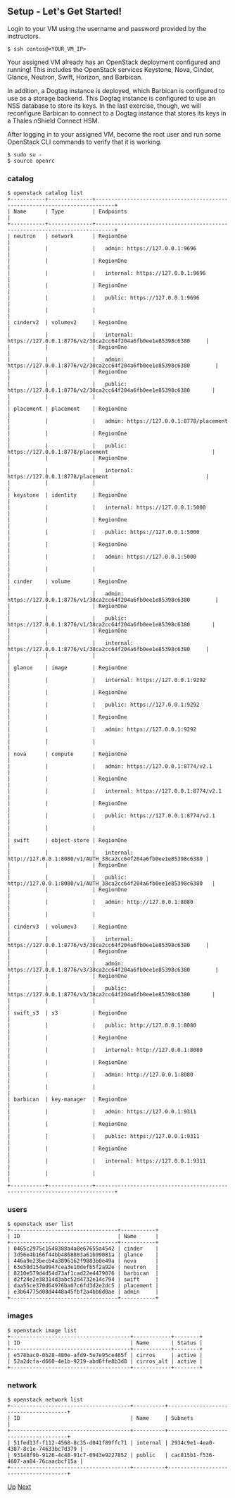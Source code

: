 ## Setup - Let's Get Started!
Login to your VM using the username and password provided by the instructors.

    $ ssh centos@<YOUR_VM_IP>

Your assigned VM already has an OpenStack deployment configured and running!   This includes the OpenStack services Keystone, Nova, Cinder, Glance, Neutron, Swift, Horizon, and Barbican.

In addition, a Dogtag instance is deployed, which Barbican is configured to use as a storage backend.  This Dogtag instance is configured to use an NSS database to store its keys.  In the last exercise, though, we will reconfigure Barbican to connect to a Dogtag instance that stores its keys in a Thales nShield Connect HSM.

After logging in to your assigned VM, become the root user and run some OpenStack CLI commands to verify that it is working.

    $ sudo su -
    $ source openrc

### catalog

    $ openstack catalog list
    +-----------+--------------+----------------------------------------------------------------------------+
    | Name      | Type         | Endpoints                                                                  |
    +-----------+--------------+----------------------------------------------------------------------------+
    | neutron   | network      | RegionOne                                                                  |
    |           |              |   admin: https://127.0.0.1:9696                                            |
    |           |              | RegionOne                                                                  |
    |           |              |   internal: https://127.0.0.1:9696                                         |
    |           |              | RegionOne                                                                  |
    |           |              |   public: https://127.0.0.1:9696                                           |
    |           |              |                                                                            |
    | cinderv2  | volumev2     | RegionOne                                                                  |
    |           |              |   internal: https://127.0.0.1:8776/v2/38ca2cc64f204a6fb0ee1e85398c6380     |
    |           |              | RegionOne                                                                  |
    |           |              |   admin: https://127.0.0.1:8776/v2/38ca2cc64f204a6fb0ee1e85398c6380        |
    |           |              | RegionOne                                                                  |
    |           |              |   public: https://127.0.0.1:8776/v2/38ca2cc64f204a6fb0ee1e85398c6380       |
    |           |              |                                                                            |
    | placement | placement    | RegionOne                                                                  |
    |           |              |   admin: https://127.0.0.1:8778/placement                                  |
    |           |              | RegionOne                                                                  |
    |           |              |   public: https://127.0.0.1:8778/placement                                 |
    |           |              | RegionOne                                                                  |
    |           |              |   internal: https://127.0.0.1:8778/placement                               |
    |           |              |                                                                            |
    | keystone  | identity     | RegionOne                                                                  |
    |           |              |   internal: https://127.0.0.1:5000                                         |
    |           |              | RegionOne                                                                  |
    |           |              |   public: https://127.0.0.1:5000                                           |
    |           |              | RegionOne                                                                  |
    |           |              |   admin: https://127.0.0.1:5000                                            |
    |           |              |                                                                            |
    | cinder    | volume       | RegionOne                                                                  |
    |           |              |   admin: https://127.0.0.1:8776/v1/38ca2cc64f204a6fb0ee1e85398c6380        |
    |           |              | RegionOne                                                                  |
    |           |              |   public: https://127.0.0.1:8776/v1/38ca2cc64f204a6fb0ee1e85398c6380       |
    |           |              | RegionOne                                                                  |
    |           |              |   internal: https://127.0.0.1:8776/v1/38ca2cc64f204a6fb0ee1e85398c6380     |
    |           |              |                                                                            |
    | glance    | image        | RegionOne                                                                  |
    |           |              |   internal: https://127.0.0.1:9292                                         |
    |           |              | RegionOne                                                                  |
    |           |              |   public: https://127.0.0.1:9292                                           |
    |           |              | RegionOne                                                                  |
    |           |              |   admin: https://127.0.0.1:9292                                            |
    |           |              |                                                                            |
    | nova      | compute      | RegionOne                                                                  |
    |           |              |   admin: https://127.0.0.1:8774/v2.1                                       |
    |           |              | RegionOne                                                                  |
    |           |              |   internal: https://127.0.0.1:8774/v2.1                                    |
    |           |              | RegionOne                                                                  |
    |           |              |   public: https://127.0.0.1:8774/v2.1                                      |
    |           |              |                                                                            |
    | swift     | object-store | RegionOne                                                                  |
    |           |              |   internal: http://127.0.0.1:8080/v1/AUTH_38ca2cc64f204a6fb0ee1e85398c6380 |
    |           |              | RegionOne                                                                  |
    |           |              |   public: http://127.0.0.1:8080/v1/AUTH_38ca2cc64f204a6fb0ee1e85398c6380   |
    |           |              | RegionOne                                                                  |
    |           |              |   admin: http://127.0.0.1:8080                                             |
    |           |              |                                                                            |
    | cinderv3  | volumev3     | RegionOne                                                                  |
    |           |              |   internal: https://127.0.0.1:8776/v3/38ca2cc64f204a6fb0ee1e85398c6380     |
    |           |              | RegionOne                                                                  |
    |           |              |   admin: https://127.0.0.1:8776/v3/38ca2cc64f204a6fb0ee1e85398c6380        |
    |           |              | RegionOne                                                                  |
    |           |              |   public: https://127.0.0.1:8776/v3/38ca2cc64f204a6fb0ee1e85398c6380       |
    |           |              |                                                                            |
    | swift_s3  | s3           | RegionOne                                                                  |
    |           |              |   public: http://127.0.0.1:8080                                            |
    |           |              | RegionOne                                                                  |
    |           |              |   internal: http://127.0.0.1:8080                                          |
    |           |              | RegionOne                                                                  |
    |           |              |   admin: http://127.0.0.1:8080                                             |
    |           |              |                                                                            |
    | barbican  | key-manager  | RegionOne                                                                  |
    |           |              |   admin: https://127.0.0.1:9311                                            |
    |           |              | RegionOne                                                                  |
    |           |              |   public: https://127.0.0.1:9311                                           |
    |           |              | RegionOne                                                                  |
    |           |              |   internal: https://127.0.0.1:9311                                         |
    |           |              |                                                                            |
    +-----------+--------------+----------------------------------------------------------------------------+

### users

    $ openstack user list
    +----------------------------------+-----------+
    | ID                               | Name      |
    +----------------------------------+-----------+
    | 0465c2975c1648388a4a8e67655a4542 | cinder    |
    | 3d56e4b166f44bb4868803a61b99081a | glance    |
    | 446a9e23becb4a3896162f9883b0e49a | nova      |
    | 63e50d154a0947cea3e10defb5f2a92e | neutron   |
    | 8210e579d4d54d73af1cad22e4479076 | barbican  |
    | d2f24e2e38314d3abc52d4732e14c794 | swift     |
    | daa55ce370d64976ba07c6fd3d2e2dc5 | placement |
    | e3b64775d08d4448a45fbf2a4bb8d0ae | admin     |
    +----------------------------------+-----------+

### images

    $ openstack image list
    +--------------------------------------+------------+--------+
    | ID                                   | Name       | Status |
    +--------------------------------------+------------+--------+
    | e578bac0-0b28-480e-afd9-5e7e95ce465f | cirros     | active |
    | 52a2dcfa-d660-4e1b-9219-abd6ffe8b3d8 | cirros_alt | active |
    +--------------------------------------+------------+--------+

### network

    $ openstack network list
    +--------------------------------------+----------+--------------------------------------+
    | ID                                   | Name     | Subnets                              |
    +--------------------------------------+----------+--------------------------------------+
    | 51fed13f-f112-4568-8c35-d041f89ffc71 | internal | 2934c9e1-4ea0-4387-8c1e-74633bc7d379 |
    | 93148f9b-9126-4c48-91c7-0943e9227852 | public   | cac815b1-f536-4607-aa84-76caacbcf15a |
    +--------------------------------------+----------+--------------------------------------+

[Up](../README.md) [Next](Exercise_01_Passphrases.md)
